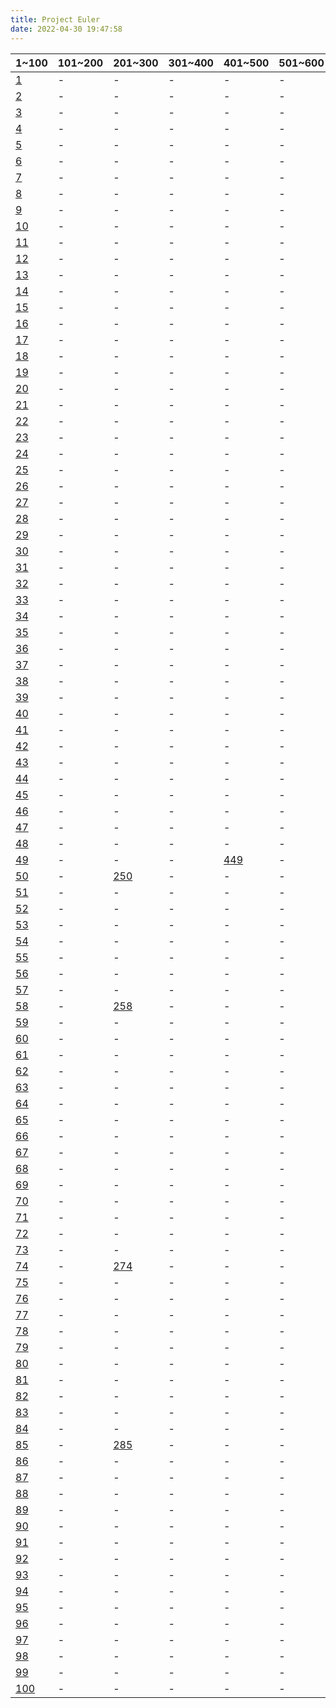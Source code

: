 ```yaml
---
title: Project Euler
date: 2022-04-30 19:47:58
---
```



|1~100|101~200|201~300|301~400|401~500|501~600|601~700|701~?|
|-|-|-|-|-|-|-|-|
|[1](../QUESTION/Project-Euler-1)|-|-|-|-|-|-|-|
|[2](../QUESTION/Project-Euler-2)|-|-|-|-|-|-|-|
|[3](../QUESTION/Project-Euler-3)|-|-|-|-|-|-|-|
|[4](../QUESTION/Project-Euler-4)|-|-|-|-|-|-|-|
|[5](../QUESTION/Project-Euler-5)|-|-|-|-|-|-|-|
|[6](../QUESTION/Project-Euler-6)|-|-|-|-|-|-|-|
|[7](../QUESTION/Project-Euler-7)|-|-|-|-|-|[607](../QUESTION/Project-Euler-607)|-|
|[8](../QUESTION/Project-Euler-8)|-|-|-|-|-|-|-|
|[9](../QUESTION/Project-Euler-9)|-|-|-|-|-|-|-|
|[10](../QUESTION/Project-Euler-10)|-|-|-|-|-|-|-|
|[11](../QUESTION/Project-Euler-11)|-|-|-|-|-|-|-|
|[12](../QUESTION/Project-Euler-12)|-|-|-|-|-|-|-|
|[13](../QUESTION/Project-Euler-13)|-|-|-|-|-|[613](../QUESTION/Project-Euler-613)|-|
|[14](../QUESTION/Project-Euler-14)|-|-|-|-|-|-|-|
|[15](../QUESTION/Project-Euler-15)|-|-|-|-|-|-|-|
|[16](../QUESTION/Project-Euler-16)|-|-|-|-|-|-|-|
|[17](../QUESTION/Project-Euler-17)|-|-|-|-|-|-|-|
|[18](../QUESTION/Project-Euler-18)|-|-|-|-|-|[618](../QUESTION/Project-Euler-618)|-|
|[19](../QUESTION/Project-Euler-19)|-|-|-|-|-|-|-|
|[20](../QUESTION/Project-Euler-20)|-|-|-|-|-|-|-|
|[21](../QUESTION/Project-Euler-21)|-|-|-|-|-|-|-|
|[22](../QUESTION/Project-Euler-22)|-|-|-|-|-|-|-|
|[23](../QUESTION/Project-Euler-23)|-|-|-|-|-|-|-|
|[24](../QUESTION/Project-Euler-24)|-|-|-|-|-|-|[724](../QUESTION/Project-Euler-724)|
|[25](../QUESTION/Project-Euler-25)|-|-|-|-|-|-|-|
|[26](../QUESTION/Project-Euler-26)|-|-|-|-|-|-|-|
|[27](../QUESTION/Project-Euler-27)|-|-|-|-|-|-|[727](../QUESTION/Project-Euler-727)|
|[28](../QUESTION/Project-Euler-28)|-|-|-|-|-|-|-|
|[29](../QUESTION/Project-Euler-29)|-|-|-|-|-|-|-|
|[30](../QUESTION/Project-Euler-30)|-|-|-|-|-|-|-|
|[31](../QUESTION/Project-Euler-31)|-|-|-|-|-|-|-|
|[32](../QUESTION/Project-Euler-32)|-|-|-|-|-|-|-|
|[33](../QUESTION/Project-Euler-33)|-|-|-|-|-|-|[733](../QUESTION/Project-Euler-733)|
|[34](../QUESTION/Project-Euler-34)|-|-|-|-|-|-|-|
|[35](../QUESTION/Project-Euler-35)|-|-|-|-|-|-|-|
|[36](../QUESTION/Project-Euler-36)|-|-|-|-|-|-|-|
|[37](../QUESTION/Project-Euler-37)|-|-|-|-|-|-|-|
|[38](../QUESTION/Project-Euler-38)|-|-|-|-|-|-|-|
|[39](../QUESTION/Project-Euler-39)|-|-|-|-|-|-|-|
|[40](../QUESTION/Project-Euler-40)|-|-|-|-|-|-|-|
|[41](../QUESTION/Project-Euler-41)|-|-|-|-|-|-|-|
|[42](../QUESTION/Project-Euler-42)|-|-|-|-|-|-|-|
|[43](../QUESTION/Project-Euler-43)|-|-|-|-|-|-|-|
|[44](../QUESTION/Project-Euler-44)|-|-|-|-|-|-|-|
|[45](../QUESTION/Project-Euler-45)|-|-|-|-|-|-|-|
|[46](../QUESTION/Project-Euler-46)|-|-|-|-|-|-|-|
|[47](../QUESTION/Project-Euler-47)|-|-|-|-|-|-|-|
|[48](../QUESTION/Project-Euler-48)|-|-|-|-|-|-|-|
|[49](../QUESTION/Project-Euler-49)|-|-|-|[449](../QUESTION/Project-Euler-449)|-|-|-|
|[50](../QUESTION/Project-Euler-50)|-|[250](../QUESTION/Project-Euler-250)|-|-|-|-|-|
|[51](../QUESTION/Project-Euler-51)|-|-|-|-|-|-|-|
|[52](../QUESTION/Project-Euler-52)|-|-|-|-|-|-|-|
|[53](../QUESTION/Project-Euler-53)|-|-|-|-|-|-|-|
|[54](../QUESTION/Project-Euler-54)|-|-|-|-|-|-|-|
|[55](../QUESTION/Project-Euler-55)|-|-|-|-|-|-|-|
|[56](../QUESTION/Project-Euler-56)|-|-|-|-|-|-|-|
|[57](../QUESTION/Project-Euler-57)|-|-|-|-|-|-|-|
|[58](../QUESTION/Project-Euler-58)|-|[258](../QUESTION/Project-Euler-258)|-|-|-|-|-|
|[59](../QUESTION/Project-Euler-59)|-|-|-|-|-|-|-|
|[60](../QUESTION/Project-Euler-60)|-|-|-|-|-|-|-|
|[61](../QUESTION/Project-Euler-61)|-|-|-|-|-|-|-|
|[62](../QUESTION/Project-Euler-62)|-|-|-|-|-|-|-|
|[63](../QUESTION/Project-Euler-63)|-|-|-|-|-|-|-|
|[64](../QUESTION/Project-Euler-64)|-|-|-|-|-|-|-|
|[65](../QUESTION/Project-Euler-65)|-|-|-|-|-|-|-|
|[66](../QUESTION/Project-Euler-66)|-|-|-|-|-|-|-|
|[67](../QUESTION/Project-Euler-67)|-|-|-|-|-|-|-|
|[68](../QUESTION/Project-Euler-68)|-|-|-|-|-|-|-|
|[69](../QUESTION/Project-Euler-69)|-|-|-|-|-|-|-|
|[70](../QUESTION/Project-Euler-70)|-|-|-|-|-|-|-|
|[71](../QUESTION/Project-Euler-71)|-|-|-|-|-|-|-|
|[72](../QUESTION/Project-Euler-72)|-|-|-|-|-|-|-|
|[73](../QUESTION/Project-Euler-73)|-|-|-|-|-|-|-|
|[74](../QUESTION/Project-Euler-74)|-|[274](../QUESTION/Project-Euler-274)|-|-|-|-|-|
|[75](../QUESTION/Project-Euler-75)|-|-|-|-|-|-|-|
|[76](../QUESTION/Project-Euler-76)|-|-|-|-|-|-|-|
|[77](../QUESTION/Project-Euler-77)|-|-|-|-|-|-|-|
|[78](../QUESTION/Project-Euler-78)|-|-|-|-|-|-|-|
|[79](../QUESTION/Project-Euler-79)|-|-|-|-|-|-|-|
|[80](../QUESTION/Project-Euler-80)|-|-|-|-|-|-|-|
|[81](../QUESTION/Project-Euler-81)|-|-|-|-|-|-|-|
|[82](../QUESTION/Project-Euler-82)|-|-|-|-|-|-|-|
|[83](../QUESTION/Project-Euler-83)|-|-|-|-|-|-|-|
|[84](../QUESTION/Project-Euler-84)|-|-|-|-|-|-|-|
|[85](../QUESTION/Project-Euler-85)|-|[285](../QUESTION/Project-Euler-285)|-|-|-|-|-|
|[86](../QUESTION/Project-Euler-86)|-|-|-|-|-|-|-|
|[87](../QUESTION/Project-Euler-87)|-|-|-|-|-|-|-|
|[88](../QUESTION/Project-Euler-88)|-|-|-|-|-|-|-|
|[89](../QUESTION/Project-Euler-89)|-|-|-|-|-|-|-|
|[90](../QUESTION/Project-Euler-90)|-|-|-|-|-|-|-|
|[91](../QUESTION/Project-Euler-91)|-|-|-|-|-|-|-|
|[92](../QUESTION/Project-Euler-92)|-|-|-|-|-|-|-|
|[93](../QUESTION/Project-Euler-93)|-|-|-|-|-|-|-|
|[94](../QUESTION/Project-Euler-94)|-|-|-|-|-|-|-|
|[95](../QUESTION/Project-Euler-95)|-|-|-|-|-|-|-|
|[96](../QUESTION/Project-Euler-96)|-|-|-|-|-|-|-|
|[97](../QUESTION/Project-Euler-97)|-|-|-|-|-|-|-|
|[98](../QUESTION/Project-Euler-98)|-|-|-|-|-|-|-|
|[99](../QUESTION/Project-Euler-99)|-|-|-|-|-|-|-|
|[100](../QUESTION/Project-Euler-100)|-|-|-|-|-|-|-|
